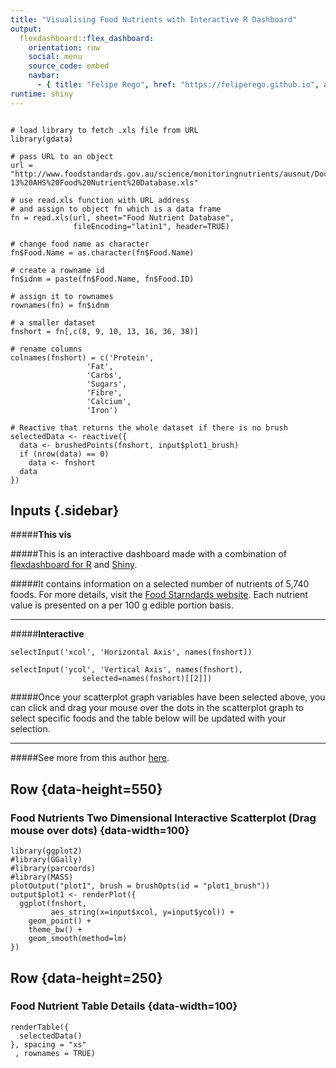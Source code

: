 ```yaml
---
title: "Visualising Food Nutrients with Interactive R Dashboard"
output: 
  flexdashboard::flex_dashboard:
    orientation: row
    social: menu
    source_code: embed
    navbar:
      - { title: "Felipe Rego", href: "https://feliperego.github.io", align: left }
runtime: shiny
---
```


```{r global, include=FALSE}

# load library to fetch .xls file from URL
library(gdata)

# pass URL to an object
url = "http://www.foodstandards.gov.au/science/monitoringnutrients/ausnut/Documents/8b.%20AUSNUT%202011-13%20AHS%20Food%20Nutrient%20Database.xls"

# use read.xls function with URL address
# and assign to object fn which is a data frame
fn = read.xls(url, sheet="Food Nutrient Database",
              fileEncoding="latin1", header=TRUE)

# change food name as character
fn$Food.Name = as.character(fn$Food.Name)

# create a rowname id
fn$idnm = paste(fn$Food.Name, fn$Food.ID)

# assign it to rownames
rownames(fn) = fn$idnm

# a smaller dataset
fnshort = fn[,c(8, 9, 10, 13, 16, 36, 38)]

# rename columns
colnames(fnshort) = c('Protein', 
				 'Fat', 
				 'Carbs', 
				 'Sugars', 
				 'Fibre', 
				 'Calcium',
				 'Iron')

```


```{r}
# Reactive that returns the whole dataset if there is no brush
selectedData <- reactive({
  data <- brushedPoints(fnshort, input$plot1_brush)
  if (nrow(data) == 0)
    data <- fnshort
  data
})
```


Inputs {.sidebar}
-----------------------------------------------------------------------

#####**This vis**

#####This is an interactive dashboard made with a combination of [flexdashboard for R](http://rmarkdown.rstudio.com/flexdashboard/index.html) and [Shiny](https://shiny.rstudio.com/).

#####It contains information on a selected number of nutrients of 5,740 foods. For more details, visit the [Food Starndards website](http://www.foodstandards.gov.au/science/monitoringnutrients/ausnut/ausnutdatafiles/Pages/foodnutrient.aspx). Each nutrient value is presented on a per 100 g edible portion basis.

***

#####**Interactive**

```{r}
selectInput('xcol', 'Horizontal Axis', names(fnshort))
    
selectInput('ycol', 'Vertical Axis', names(fnshort),
                selected=names(fnshort)[[2]])
```

#####Once your scatterplot graph variables have been selected above, you can click and drag your mouse over the dots in the scatterplot graph to select specific foods and the table below will be updated with your selection.

***

#####See more from this author [here](https://feliperego.github.io/blog).

Row {data-height=550}
-----------------------------------------------------------------------

### Food Nutrients Two Dimensional Interactive Scatterplot (Drag mouse over dots) {data-width=100}

```{r}
library(ggplot2)
#library(GGally)
#library(parcoords)
#library(MASS)
plotOutput("plot1", brush = brushOpts(id = "plot1_brush"))
output$plot1 <- renderPlot({
  ggplot(fnshort, 
         aes_string(x=input$xcol, y=input$ycol)) + 
    geom_point() +
    theme_bw() +
    geom_smooth(method=lm)
})
```

Row {data-height=250}
-----------------------------------------------------------------------

### Food Nutrient Table Details  {data-width=100}

```{r}
renderTable({
  selectedData() 
}, spacing = "xs"
 , rownames = TRUE)
```
